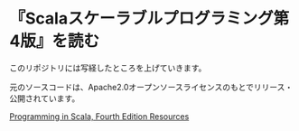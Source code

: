 『Scalaスケーラブルプログラミング第4版』を読む
==============================================

このリポジトリには写経したところを上げていきます。

元のソースコードは、Apache2.0オープンソースライセンスのもとでリリース・公開されています。

[Programming in Scala, Fourth Edition Resources](http://booksites.artima.com/programming_in_scala_4ed)

